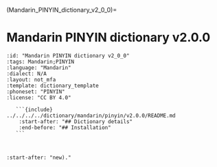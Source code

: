 
(Mandarin_PINYIN_dictionary_v2_0_0)=
# Mandarin PINYIN dictionary v2.0.0

``````{dictionary} Mandarin PINYIN dictionary v2.0.0
:id: "Mandarin PINYIN dictionary v2_0_0"
:tags: Mandarin;PINYIN
:language: "Mandarin"
:dialect: N/A
:layout: not_mfa
:template: dictionary_template
:phoneset: "PINYIN"
:license: "CC BY 4.0"

   ```{include} ../../../../dictionary/mandarin/pinyin/v2.0.0/README.md
    :start-after: "## Dictionary details"
    :end-before: "## Installation"
   ```



``````

```{include} ../../../../dictionary/mandarin/pinyin/v2.0.0/README.md
:start-after: "new)."
```
